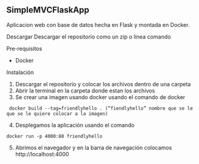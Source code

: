 ## SimpleMVCFlaskApp
Aplicacion web con base de datos hecha en Flask y montada en Docker.

Descargar 
Descargar el repositorio como un zip o linea comando 

Pre-requisitos 
* Docker

Instalación 
1. Descargar el repositorio y colocar los archivos dentro de una carpeta
2. Abrir la terminal en la carpeta donde estan los archivos 
3. Se crear una imagen usando docker usando el comando de docker
```
 docker build --tag=friendlyhello . (“fiendlyhello” nombre que se le que se le quiere colocar a la imagen)
 ```
4. Desplegamos la aplicación usando el comando
```
docker run -p 4000:80 friendlyhello
```
5. Abrimos el navegador y en la barra de navegación colocamos http://localhost:4000

